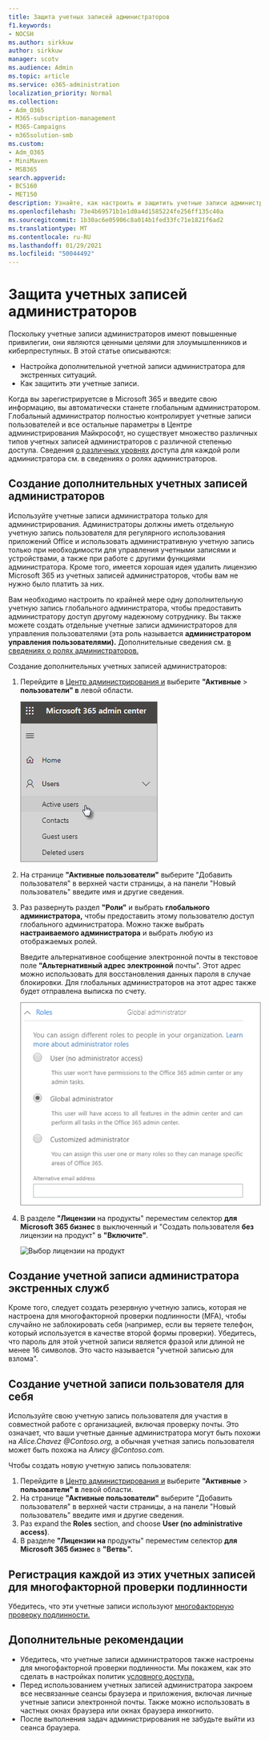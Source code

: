 ```yaml
---
title: Защита учетных записей администраторов
f1.keywords:
- NOCSH
ms.author: sirkkuw
author: sirkkuw
manager: scotv
ms.audience: Admin
ms.topic: article
ms.service: o365-administration
localization_priority: Normal
ms.collection:
- Adm_O365
- M365-subscription-management
- M365-Campaigns
- m365solution-smb
ms.custom:
- Adm_O365
- MiniMaven
- MSB365
search.appverid:
- BCS160
- MET150
description: Узнайте, как настроить и защитить учетные записи администраторов.
ms.openlocfilehash: 73e4b69571b1e1d0a4d1585224fe256ff135c40a
ms.sourcegitcommit: 1b30ac6e05906c8a014b1fed33fc71e1821f6ad2
ms.translationtype: MT
ms.contentlocale: ru-RU
ms.lasthandoff: 01/29/2021
ms.locfileid: "50044492"
---
```

# <a name="protect-your-administrator-accounts"></a>Защита учетных записей администраторов

Поскольку учетные записи администраторов имеют повышенные привилегии, они являются ценными целями для злоумышленников и киберпреступных. В этой статье описываются:

- Настройка дополнительной учетной записи администратора для экстренных ситуаций.
- Как защитить эти учетные записи.

Когда вы зарегистрируетсяе в Microsoft 365 и введите свою информацию, вы автоматически станете глобальным администратором. Глобальный администратор полностью контролирует учетные записи пользователей и все остальные параметры в Центре администрирования Майкрософт, но существует множество различных типов учетных записей администраторов с различной степенью доступа. Сведения [о различных уровнях](https://docs.microsoft.com/office365/admin/add-users/about-admin-roles) доступа для каждой роли администратора см. в сведениях о ролях администраторов.

## <a name="create-additional-admin-accounts"></a>Создание дополнительных учетных записей администраторов

Используйте учетные записи администратора только для администрирования. Администраторы должны иметь отдельную учетную запись пользователя для регулярного использования приложений Office и использовать административную учетную запись только при необходимости для управления учетными записями и устройствами, а также при работе с другими функциями администратора. Кроме того, имеется хорошая идея удалить лицензию Microsoft 365 из учетных записей администраторов, чтобы вам не нужно было платить за них.

Вам необходимо настроить по крайней мере одну дополнительную учетную запись глобального администратора, чтобы предоставить администратору доступ другому надежному сотруднику. Вы также можете создать отдельные учетные записи администраторов для управления пользователями (эта роль называется **администратором управления пользователями).** Дополнительные сведения см. [в сведениях о ролях администраторов.](https://docs.microsoft.com/office365/admin/add-users/about-admin-roles)

Создание дополнительных учетных записей администраторов:

 1. Перейдите в <a href="https://go.microsoft.com/fwlink/p/?linkid=837890" target="_blank">Центр администрирования и</a> выберите **"Активные** \> **пользователи" в** левой области.

    ![Choose Users and then Active users in the left nav](../media/Activeusers.png)

 2. На странице **"Активные пользователи"** выберите "Добавить пользователя" в  верхней части страницы, а на панели "Новый пользователь" введите имя и другие сведения. 
 3. Раз развернуть раздел **"Роли"** и выбрать **глобального администратора,** чтобы предоставить этому пользователю доступ глобального администратора. Можно также выбрать **настраиваемого администратора** и выбрать любую из отображаемых ролей.

    Введите альтернативное сообщение электронной почты в текстовое поле **"Альтернативный адрес электронной** почты". Этот адрес можно использовать для восстановления данных пароля в случае блокировки. Для глобальных администраторов на этот адрес также будет отправлена выписка по счету.

    ![Выбор роли администратора](../media/adminroles.png)

 4. В разделе **"Лицензии** на продукты" переместим селектор  **для Microsoft 365 бизнес** в выключенный и "Создать пользователя **без** лицензии на продукт" в **"Включите"**.

    ![Выбор лицензии на продукт](../media/productlicense.png)

## <a name="create-an-emergency-admin-account"></a>Создание учетной записи администратора экстренных служб

Кроме того, следует создать резервную учетную запись, которая не настроена для многофакторной проверки подлинности (MFA), чтобы случайно не заблокировать себя (например, если вы теряете телефон, который используется в качестве второй формы проверки). Убедитесь, что пароль для этой учетной записи является фразой или длиной не менее 16 символов. Это часто называется "учетной записью для взлома".

## <a name="create-a-user-account-for-yourself"></a>Создание учетной записи пользователя для себя

Используйте свою учетную запись пользователя для участия в совместной работе с организацией, включая проверку почты. Это означает, что ваши учетные данные администратора могут быть похожи на *Alice.Chavez <span></span> @Contoso.org,* а обычная учетная запись пользователя может быть похожа на *Алису <span></span> @Contoso.com.*

Чтобы создать новую учетную запись пользователя:

1. Перейдите в <a href="https://go.microsoft.com/fwlink/p/?linkid=837890" target="_blank">Центр администрирования и</a> выберите **"Активные** \> **пользователи" в** левой области.
2. На странице **"Активные пользователи"** выберите "Добавить пользователя" в  верхней части страницы, а на панели "Новый пользователь" введите имя и другие сведения. 
3. Раз expand the **Roles** section, and choose **User (no administrative access)**.
4. В разделе **"Лицензии на** продукты" переместим селектор **для Microsoft 365 бизнес** в **"Ветвь".**

## <a name="register-each-of-these-accounts-for-multi-factor-authentication"></a>Регистрация каждой из этих учетных записей для многофакторной проверки подлинности

Убедитесь, что эти учетные записи используют [многофакторную проверку подлинности.](m365-campaigns-multifactor-authenication.md)

## <a name="additional-recommendations"></a>Дополнительные рекомендации

- Убедитесь, что учетные записи администраторов также настроены для многофакторной проверки подлинности. Мы покажем, как это сделать в настройках политик [условного доступа.](m365-campaigns-conditional-access.md)
- Перед использованием учетных записей администратора закроем все несвязанные сеансы браузера и приложения, включая личные учетные записи электронной почты. Также можно использовать в частных окнах браузера или окнах браузера инкогнито.
- После выполнения задач администрирования не забудьте выйти из сеанса браузера.
